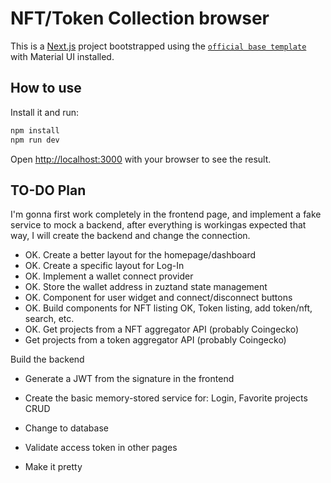 # NFT/Token Collection browser

This is a [Next.js](https://nextjs.org/) project bootstrapped using the [`official base template`](https://github.com/mui/material-ui/tree/master/examples/material-ui-nextjs-ts) with Material UI installed.

## How to use

Install it and run:

```bash
npm install
npm run dev
```

Open [http://localhost:3000](http://localhost:3000) with your browser to see the result.


## TO-DO Plan

I'm gonna first work completely in the frontend page, and implement a fake service to mock a backend, after everything is workingas expected that way, I will create the backend and change the connection.

- OK. Create a better layout for the homepage/dashboard
- OK. Create a specific layout for Log-In
- OK. Implement a wallet connect provider
- OK. Store the wallet address in zuztand state management
- OK. Component for user widget and connect/disconnect buttons
- OK. Build components for NFT listing OK, Token listing, add token/nft, search, etc.
- OK. Get projects from a NFT aggregator API (probably Coingecko)
- Get projects from a token aggregator API (probably Coingecko)

Build the backend
- Generate a JWT from the signature in the frontend
- Create the basic memory-stored service for: Login, Favorite projects CRUD
- Change to database
- Validate access token in other pages

- Make it pretty